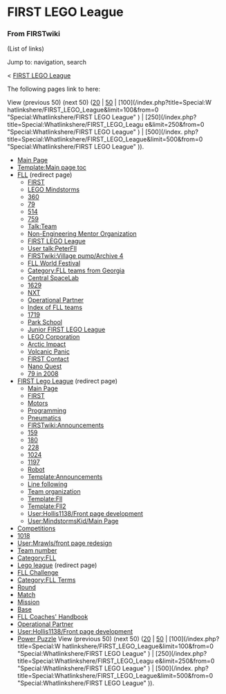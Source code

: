 # FIRST LEGO League

### From FIRSTwiki

(List of links)

Jump to: navigation, search

&lt; [FIRST LEGO League](/index.php?title=FIRST_LEGO_League&redirect=no "FIRST
LEGO League" )  

The following pages link to here:

View (previous 50) (next 50)
([20](/index.php?title=Special:Whatlinkshere/FIRST_LEGO_League&limit=20&from=0
"Special:Whatlinkshere/FIRST LEGO League" ) |
[50](/index.php?title=Special:Whatlinkshere/FIRST_LEGO_League&limit=50&from=0
"Special:Whatlinkshere/FIRST LEGO League" ) | [100](/index.php?title=Special:W
hatlinkshere/FIRST_LEGO_League&limit=100&from=0 "Special:Whatlinkshere/FIRST
LEGO League" ) | [250](/index.php?title=Special:Whatlinkshere/FIRST_LEGO_Leagu
e&limit=250&from=0 "Special:Whatlinkshere/FIRST LEGO League" ) | [500](/index.
php?title=Special:Whatlinkshere/FIRST_LEGO_League&limit=500&from=0
"Special:Whatlinkshere/FIRST LEGO League" )).

  * [Main Page](Main_Page "Main Page" )
  * [Template:Main page toc](Template:Main_page_toc "Template:Main page toc" )
  * [FLL](/index.php?title=FLL&redirect=no "FLL" ) (redirect page) 
    * [FIRST](FIRST "FIRST" )
    * [LEGO Mindstorms](LEGO_Mindstorms "LEGO Mindstorms" )
    * [360](360 "360" )
    * [79](79 "79" )
    * [514](514 "514" )
    * [759](759 "759" )
    * [Talk:Team](Talk:Team "Talk:Team" )
    * [Non-Engineering Mentor Organization](Non-Engineering_Mentor_Organization "Non-Engineering Mentor Organization" )
    * [FIRST LEGO League](FIRST_LEGO_League "FIRST LEGO League" )
    * [User talk:PeterFll](User_talk:PeterFll "User talk:PeterFll" )
    * [FIRSTwiki:Village pump/Archive 4](FIRSTwiki:Village_pump/Archive_4 "FIRSTwiki:Village pump/Archive 4" )
    * [FLL World Festival](FLL_World_Festival "FLL World Festival" )
    * [Category:FLL teams from Georgia](Category:FLL_teams_from_Georgia "Category:FLL teams from Georgia" )
    * [Central SpaceLab](Central_SpaceLab "Central SpaceLab" )
    * [1629](1629 "1629" )
    * [NXT](NXT "NXT" )
    * [Operational Partner](Operational_Partner "Operational Partner" )
    * [Index of FLL teams](Index_of_FLL_teams "Index of FLL teams" )
    * [1719](1719 "1719" )
    * [Park School](Park_School "Park School" )
    * [Junior FIRST LEGO League](Junior_FIRST_LEGO_League "Junior FIRST LEGO League" )
    * [LEGO Corporation](LEGO_Corporation "LEGO Corporation" )
    * [Arctic Impact](Arctic_Impact "Arctic Impact" )
    * [Volcanic Panic](Volcanic_Panic "Volcanic Panic" )
    * [FIRST Contact](FIRST_Contact "FIRST Contact" )
    * [Nano Quest](Nano_Quest "Nano Quest" )
    * [79 in 2008](79_in_2008 "79 in 2008" )
  * [FIRST Lego League](/index.php?title=FIRST_Lego_League&redirect=no "FIRST Lego League" ) (redirect page) 
    * [Main Page](Main_Page "Main Page" )
    * [FIRST](FIRST "FIRST" )
    * [Motors](Motors "Motors" )
    * [Programming](Programming "Programming" )
    * [Pneumatics](Pneumatics "Pneumatics" )
    * [FIRSTwiki:Announcements](FIRSTwiki:Announcements "FIRSTwiki:Announcements" )
    * [159](159 "159" )
    * [180](180 "180" )
    * [228](228 "228" )
    * [1024](1024 "1024" )
    * [1197](1197 "1197" )
    * [Robot](Robot "Robot" )
    * [Template:Announcements](Template:Announcements "Template:Announcements" )
    * [Line following](Line_following "Line following" )
    * [Team organization](Team_organization "Team organization" )
    * [Template:Fll](Template:Fll "Template:Fll" )
    * [Template:Fll2](Template:Fll2 "Template:Fll2" )
    * [User:Hollis1138/Front page development](User:Hollis1138/Front_page_development "User:Hollis1138/Front page development" )
    * [User:MindstormsKid/Main Page](User:MindstormsKid/Main_Page "User:MindstormsKid/Main Page" )
  * [Competitions](Competitions "Competitions" )
  * [1018](1018 "1018" )
  * [User:Mrawls/front page redesign](User:Mrawls/front_page_redesign "User:Mrawls/front page redesign" )
  * [Team number](Team_number "Team number" )
  * [Category:FLL](Category:FLL "Category:FLL" )
  * [Lego league](/index.php?title=Lego_league&redirect=no "Lego league" ) (redirect page) 
  * [FLL Challenge](FLL_Challenge "FLL Challenge" )
  * [Category:FLL Terms](Category:FLL_Terms "Category:FLL Terms" )
  * [Round](Round "Round" )
  * [Match](Match "Match" )
  * [Mission](Mission "Mission" )
  * [Base](Base "Base" )
  * [FLL Coaches' Handbook](FLL_Coaches%27_Handbook "FLL Coaches' Handbook" )
  * [Operational Partner](Operational_Partner "Operational Partner" )
  * [User:Hollis1138/Front page development](User:Hollis1138/Front_page_development "User:Hollis1138/Front page development" )
  * [Power Puzzle](Power_Puzzle "Power Puzzle" )
View (previous 50) (next 50)
([20](/index.php?title=Special:Whatlinkshere/FIRST_LEGO_League&limit=20&from=0
"Special:Whatlinkshere/FIRST LEGO League" ) |
[50](/index.php?title=Special:Whatlinkshere/FIRST_LEGO_League&limit=50&from=0
"Special:Whatlinkshere/FIRST LEGO League" ) | [100](/index.php?title=Special:W
hatlinkshere/FIRST_LEGO_League&limit=100&from=0 "Special:Whatlinkshere/FIRST
LEGO League" ) | [250](/index.php?title=Special:Whatlinkshere/FIRST_LEGO_Leagu
e&limit=250&from=0 "Special:Whatlinkshere/FIRST LEGO League" ) | [500](/index.
php?title=Special:Whatlinkshere/FIRST_LEGO_League&limit=500&from=0
"Special:Whatlinkshere/FIRST LEGO League" )).

